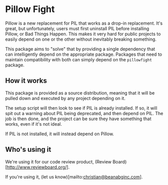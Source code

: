 Pillow Fight
============

Pillow is a new replacement for PIL that works as a drop-in replacement. It's
great, but unfortunately, users must first uninstall PIL before installing
Pillow, or Bad Things Happen. This makes it very hard for public projects to
easily depend on one or the other without inevitably breaking something.

This package aims to "solve" that by providing a single dependency that can
intelligently depend on the appropriate package. Packages that need to maintain
compatibility with both can simply depend on the ``pillowfight`` package.


How it works
------------

This package is provided as a source distribution, meaning that it will be
pulled down and executed by any project depending on it.

The setup script will then look to see if PIL is already installed. If so,
it will spit out a warning about PIL being deprecated, and then depend on PIL.
The job is then done, and the project can be sure they have something that
works, even if it's not ideal.

If PIL is not installed, it will instead depend on Pillow.


Who's using it
--------------

We're using it for our code review product,
(Review Board)[http://www.reviewboard.org/].

If you're using it, (let us know)[mailto:christian@beanabginc.com].
